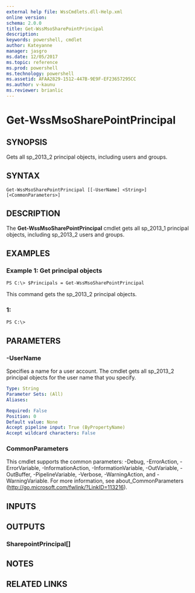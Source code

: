 ```yaml
---
external help file: WssCmdlets.dll-Help.xml
online version: 
schema: 2.0.0
title: Get-WssMsoSharePointPrincipal
description: 
keywords: powershell, cmdlet
author: Kateyanne
manager: jasgro
ms.date: 12/05/2017
ms.topic: reference
ms.prod: powershell
ms.technology: powershell
ms.assetid: AFAA2829-1512-447B-9E9F-EF23657295CC
ms.author: v-kaunu
ms.reviewer: brianlic
---
```


# Get-WssMsoSharePointPrincipal

## SYNOPSIS
Gets all sp_2013_2 principal objects, including users and groups.

## SYNTAX

```
Get-WssMsoSharePointPrincipal [[-UserName] <String>] [<CommonParameters>]
```

## DESCRIPTION
The **Get-WssMsoSharePointPrincipal** cmdlet gets all sp_2013_1 principal objects, including sp_2013_2 users and groups.

## EXAMPLES

### Example 1: Get principal objects
```
PS C:\> $Principals = Get-WssMsoSharePointPrincipal
```

This command gets the sp_2013_2 principal objects.

### 1:
```
PS C:\>
```

## PARAMETERS

### -UserName
Specifies a name for a user account.
The cmdlet gets all sp_2013_2 principal objects for the user name that you specify.

```yaml
Type: String
Parameter Sets: (All)
Aliases: 

Required: False
Position: 0
Default value: None
Accept pipeline input: True (ByPropertyName)
Accept wildcard characters: False
```

### CommonParameters
This cmdlet supports the common parameters: -Debug, -ErrorAction, -ErrorVariable, -InformationAction, -InformationVariable, -OutVariable, -OutBuffer, -PipelineVariable, -Verbose, -WarningAction, and -WarningVariable. For more information, see about_CommonParameters (http://go.microsoft.com/fwlink/?LinkID=113216).

## INPUTS

## OUTPUTS

### SharepointPrincipal[]

## NOTES

## RELATED LINKS

